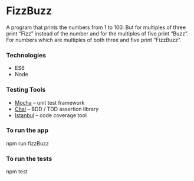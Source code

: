 # FizzBuzz
A program that prints the numbers from 1 to 100. But for multiples of three print “Fizz” instead of the number and for the multiples of five print “Buzz”. For numbers which are multiples of both three and five print “FizzBuzz“.

### Technologies
+ ES6
+ Node

### Testing Tools
+ [Mocha](https://mochajs.org) – unit test framework
+ [Chai](http://chaijs.com) – BDD / TDD assertion library
+ [Istanbul](https://gotwarlost.github.io/istanbul/) – code coverage tool

### To run the app
npm run fizzBuzz

### To run the tests
npm test
